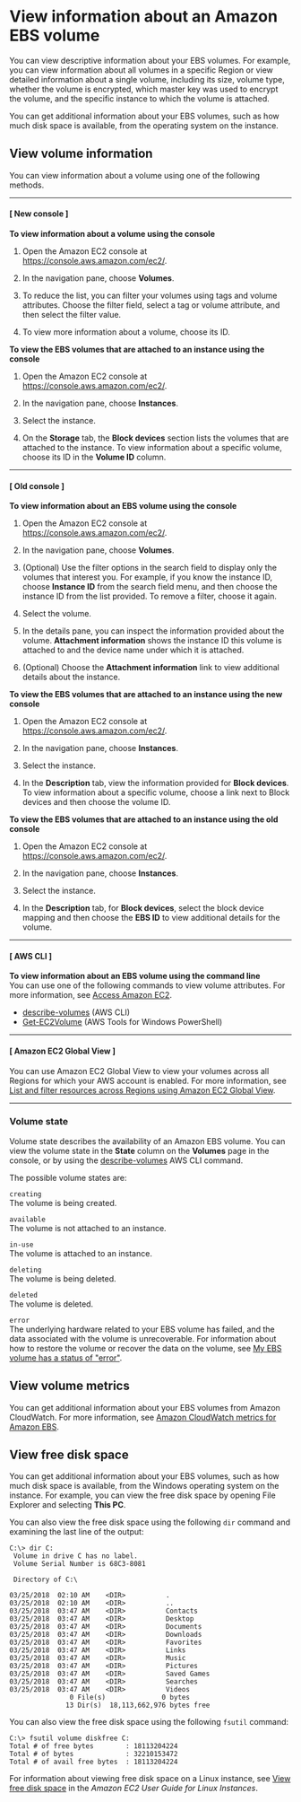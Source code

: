 # View information about an Amazon EBS volume<a name="ebs-describing-volumes"></a>

You can view descriptive information about your EBS volumes\. For example, you can view information about all volumes in a specific Region or view detailed information about a single volume, including its size, volume type, whether the volume is encrypted, which master key was used to encrypt the volume, and the specific instance to which the volume is attached\.

You can get additional information about your EBS volumes, such as how much disk space is available, from the operating system on the instance\.

## View volume information<a name="ebs-view-information-console"></a>

You can view information about a volume using one of the following methods\.

------
#### [ New console ]

**To view information about a volume using the console**

1. Open the Amazon EC2 console at [https://console\.aws\.amazon\.com/ec2/](https://console.aws.amazon.com/ec2/)\.

1. In the navigation pane, choose **Volumes**\. 

1. To reduce the list, you can filter your volumes using tags and volume attributes\. Choose the filter field, select a tag or volume attribute, and then select the filter value\.

1. To view more information about a volume, choose its ID\.

**To view the EBS volumes that are attached to an instance using the console**

1. Open the Amazon EC2 console at [https://console\.aws\.amazon\.com/ec2/](https://console.aws.amazon.com/ec2/)\.

1. In the navigation pane, choose **Instances**\.

1. Select the instance\.

1. On the **Storage** tab, the **Block devices** section lists the volumes that are attached to the instance\. To view information about a specific volume, choose its ID in the **Volume ID** column\.

------
#### [ Old console ]

**To view information about an EBS volume using the console**

1. Open the Amazon EC2 console at [https://console\.aws\.amazon\.com/ec2/](https://console.aws.amazon.com/ec2/)\.

1. In the navigation pane, choose **Volumes**\.

1. \(Optional\) Use the filter options in the search field to display only the volumes that interest you\. For example, if you know the instance ID, choose **Instance ID** from the search field menu, and then choose the instance ID from the list provided\. To remove a filter, choose it again\.

1. Select the volume\.

1. In the details pane, you can inspect the information provided about the volume\. **Attachment information** shows the instance ID this volume is attached to and the device name under which it is attached\.

1. \(Optional\) Choose the **Attachment information** link to view additional details about the instance\.

**To view the EBS volumes that are attached to an instance using the **new console****

1. Open the Amazon EC2 console at [https://console\.aws\.amazon\.com/ec2/](https://console.aws.amazon.com/ec2/)\.

1. In the navigation pane, choose **Instances**\.

1. Select the instance\.

1. In the **Description** tab, view the information provided for **Block devices**\. To view information about a specific volume, choose a link next to Block devices and then choose the volume ID\.

**To view the EBS volumes that are attached to an instance using the **old console****

1. Open the Amazon EC2 console at [https://console\.aws\.amazon\.com/ec2/](https://console.aws.amazon.com/ec2/)\.

1. In the navigation pane, choose **Instances**\.

1. Select the instance\.

1. In the **Description** tab, for **Block devices**, select the block device mapping and then choose the **EBS ID** to view additional details for the volume\.

------
#### [ AWS CLI ]

**To view information about an EBS volume using the command line**  
You can use one of the following commands to view volume attributes\. For more information, see [Access Amazon EC2](concepts.md#access-ec2)\.
+ [describe\-volumes](https://docs.aws.amazon.com/cli/latest/reference/ec2/describe-volumes.html) \(AWS CLI\)
+ [Get\-EC2Volume](https://docs.aws.amazon.com/powershell/latest/reference/items/Get-EC2Volume.html) \(AWS Tools for Windows PowerShell\)

------
#### [ Amazon EC2 Global View ]

You can use Amazon EC2 Global View to view your volumes across all Regions for which your AWS account is enabled\. For more information, see [List and filter resources across Regions using Amazon EC2 Global View](Using_Filtering.md#global-view)\.

------

### Volume state<a name="volume-state"></a>

Volume state describes the availability of an Amazon EBS volume\. You can view the volume state in the **State** column on the **Volumes** page in the console, or by using the [describe\-volumes](https://docs.aws.amazon.com/cli/latest/reference/ec2/describe-volumes.html) AWS CLI command\.

The possible volume states are:

`creating`  
The volume is being created\.

`available`  
The volume is not attached to an instance\.

`in-use`  
The volume is attached to an instance\.

`deleting`  
The volume is being deleted\.

`deleted`  
The volume is deleted\.

`error`  
The underlying hardware related to your EBS volume has failed, and the data associated with the volume is unrecoverable\. For information about how to restore the volume or recover the data on the volume, see [My EBS volume has a status of "error"](http://aws.amazon.com/premiumsupport/knowledge-center/ebs-error-status/)\.

## View volume metrics<a name="ebs-view-volume-metrics"></a>

You can get additional information about your EBS volumes from Amazon CloudWatch\. For more information, see [Amazon CloudWatch metrics for Amazon EBS](using_cloudwatch_ebs.md)\.

## View free disk space<a name="ebs-view-free-disk-space"></a>

You can get additional information about your EBS volumes, such as how much disk space is available, from the Windows operating system on the instance\. For example, you can view the free disk space by opening File Explorer and selecting **This PC**\.

You can also view the free disk space using the following `dir` command and examining the last line of the output:

```
C:\> dir C:
 Volume in drive C has no label.
 Volume Serial Number is 68C3-8081

 Directory of C:\

03/25/2018  02:10 AM    <DIR>          .
03/25/2018  02:10 AM    <DIR>          ..
03/25/2018  03:47 AM    <DIR>          Contacts
03/25/2018  03:47 AM    <DIR>          Desktop
03/25/2018  03:47 AM    <DIR>          Documents
03/25/2018  03:47 AM    <DIR>          Downloads
03/25/2018  03:47 AM    <DIR>          Favorites
03/25/2018  03:47 AM    <DIR>          Links
03/25/2018  03:47 AM    <DIR>          Music
03/25/2018  03:47 AM    <DIR>          Pictures
03/25/2018  03:47 AM    <DIR>          Saved Games
03/25/2018  03:47 AM    <DIR>          Searches
03/25/2018  03:47 AM    <DIR>          Videos
               0 File(s)              0 bytes
              13 Dir(s)  18,113,662,976 bytes free
```

You can also view the free disk space using the following `fsutil` command:

```
C:\> fsutil volume diskfree C:
Total # of free bytes        : 18113204224
Total # of bytes             : 32210153472
Total # of avail free bytes  : 18113204224
```

For information about viewing free disk space on a Linux instance, see [View free disk space](https://docs.aws.amazon.com/AWSEC2/latest/UserGuide/ebs-describing-volumes.html#ebs-view-free-disk-space) in the *Amazon EC2 User Guide for Linux Instances*\.